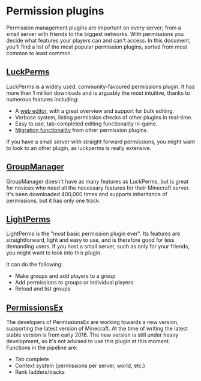 # Permission plugins

Permission management plugins are important on every server; from a small server with friends to the biggest networks. With permissions you decide what features your players can and can't access. In this document, you'll find a list of the most popular permission plugins, sorted from most common to least common.

## [LuckPerms](https://luckperms.net)

LuckPerms is a widely used, community-favoured permissions plugin. It has more than 1 million downloads and is arguably the most intuitive, thanks to numerous features including:

- A [web editor](https://luckperms.net/wiki/Web-Editor), with a great overview and support for bulk editing.
- Verbose system, listing permission checks of other plugins in real-time.
- Easy to use, tab-completed editing functionality in-game.
- [Migration functionality](https://luckperms.net/wiki/Migration) from other permission plugins.

If you have a small server with straight forward permissions, you might want to look to an other plugin, as luckperms is really extensive.

## [GroupManager](https://www.spigotmc.org/resources/groupmanager.38875/)

GroupManager doesn't have as many features as LuckPerms, but is great for novices who need all the necessary features for their Minecraft server. It's been downloaded 400,000 times and supports inheritance of permissions, but it has only one track.

## [LightPerms](https://www.spigotmc.org/resources/1-8-1-16-lightperms.62447/)

LightPerms is the "most basic permission plugin ever". Its features are straightforward, light and easy to use, and is therefore good for less demanding users. If you host a small server, such as only for your friends, you might want to look into this plugin.

It can do the following:

- Make groups and add players to a group
- Add permissions to groups or individual players
- Reload and list groups

## [PermissionsEx](https://github.com/PEXPlugins/PermissionsEx)

The developers of PermissionsEx are working towards a new version, supporting the latest version of Minecraft. At the time of writing the latest stable version is from early 2016. The new version is still under heavy development, so it's not advised to use this plugin at this moment. Functions in the pipeline are:

- Tab complete
- Context system (permissions per server, world, etc.)
- Rank ladders/tracks
